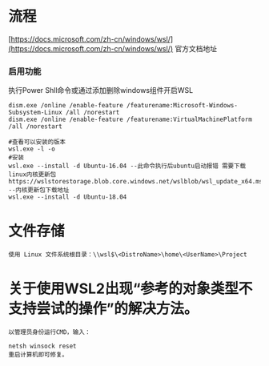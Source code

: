 # 流程


[https://docs.microsoft.com/zh-cn/windows/wsl/](https://docs.microsoft.com/zh-cn/windows/wsl/)  官方文档地址

### 启用功能
执行Power Shll命令或通过添加删除windows组件开启WSL

```Plain Text
dism.exe /online /enable-feature /featurename:Microsoft-Windows-Subsystem-Linux /all /norestart
dism.exe /online /enable-feature /featurename:VirtualMachinePlatform /all /norestart

#查看可以安装的版本
wsl.exe -l -o
#安装
wsl.exe --install -d Ubuntu-16.04 --此命令执行后ubuntu启动报错 需要下载linux内核更新包
https://wslstorestorage.blob.core.windows.net/wslblob/wsl_update_x64.msi  --内核更新包下载地址
wsl.exe --install -d Ubuntu-18.04
```
# 文件存储
```Plain Text
使用 Linux 文件系统根目录：\\wsl$\<DistroName>\home\<UserName>\Project
```


# 关于使用WSL2出现“参考的对象类型不支持尝试的操作”的解决方法。
```Plain Text
以管理员身份运行CMD，输入：

netsh winsock reset
重启计算机即可修复。
```
